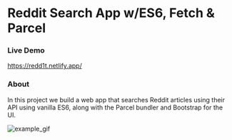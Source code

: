 # Reddit Search App w/ES6, Fetch & Parcel

### Live Demo

https://redd1t.netlify.app/

### About

In this project we build a web app that searches Reddit articles using their API using vanilla ES6, along with the Parcel bundler and Bootstrap for the UI.

![example_gif](./example.gif)
